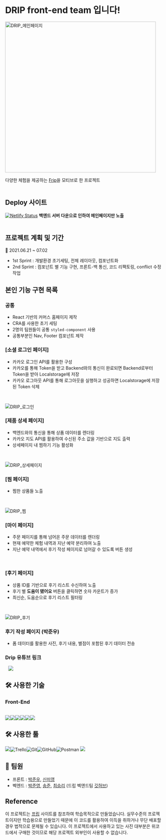 
# DRIP front-end team 입니다!
<img width="486" alt="DRIP_메인페이지" src="https://user-images.githubusercontent.com/67620484/125184605-288a0500-e25a-11eb-9d49-0c802de12536.png">
<br>  

다양한 체험을 제공하는 [Frip](https://www.frip.com)을 모티브로 한 프로젝트
<br><br>

## Deploy 사이트

[![Netlify Status](https://api.netlify.com/api/v1/badges/ae631648-37fd-4ed1-a5ad-731b1f885ce3/deploy-status)](https://21st-weare-drip.netlify.app/) <b>백엔드 서버 다운으로 인하여 메인페이지만 노출</b>
<br><br>

## 프로젝트 계획 및 기간

📆 2021.06.21 ~ 07.02

- 1st Sprint : 개발환경 초기세팅, 전체 레이아웃, 컴포넌트화
- 2nd Sprint : 컴포넌트 별 기능 구현, 프론트-백 통신, 코드 리팩토링, conflict 수정 작업

## 본인 기능 구현 목록
### 공통

- React 기반의 커머스 홈페이지 제작
- CRA를 사용한 초기 세팅
- 2명의 팀원들이 공통 `styled-component` 사용
- 공통부분인 Nav, Footer 컴포넌트 제작

### [소셜 로그인 페이지]

- 카카오 로그인 API를 활용한 구성
- 카카오를 통해 Token을 받고 Backend와의 통신이 완료되면 Backend로부터 Token을 받아 Localstorage에 저장
- 카카오 로그아웃 API를 통해 로그아웃을 실행하고 성공하면 Localstorage에 저장 된 Token 삭제
<br>  

![DRIP_로그인](https://user-images.githubusercontent.com/67620484/125184628-5707e000-e25a-11eb-9e35-19c65d68c998.gif)

### [제품 상세 페이지]
- 백엔드와의 통신을 통해 상품 데이터를 렌더링
- 카카오 지도 API를 활용하여 수신된 주소 값을 기반으로 지도 출력
- 상세페이지 내 찜하기 기능 활성화
<br>

![DRIP_상세페이지](https://user-images.githubusercontent.com/67620484/125184669-a3532000-e25a-11eb-8639-ecb6c9629a83.gif)

### [찜 페이지]
- 찜한 상품들 노출
<br>

![DRIP_찜](https://github.com/AutumnWithJay/21-2nd-Drip-frontend/blob/master/public/Review/Images/DRIP_%EC%B0%9C.gif?raw=true)

### [마이 페이지]

- 주문 페이지를 통해 넘어온 주문 데이터를 렌더링
- 현재 예약한 체험 내역과 지난 예약 분리하여 노출
- 지난 예약 내역에서 후기 작성 페이지로 넘어갈 수 있도록 버튼 생성
<br>  


### [후기 페이지]
- 상품 ID를 기반으로 후기 리스트 수신하여 노출
- 후기 별 **도움이 됐어요** 버튼을 클릭하면 숫자 카운트가 증가
- 최신순, 도움순으로 후기 리스트 필터링
<br>

![DRIP_후기](https://github.com/AutumnWithJay/21-2nd-Drip-frontend/blob/master/public/Review/Images/DRIP_%ED%9B%84%EA%B8%B0%ED%8E%98%EC%9D%B4%EC%A7%80.gif?raw=true)


### 후기 작성 페이지 (박준우)
- 폼 데이터를 활용한 사진, 후기 내용, 별점이 포함된 후기 데이터 전송

### Drip 유튜브 링크

<a href="https://youtu.be/cxtBWz6Fbss">
    <img src="https://img.shields.io/badge/YouTube-FF0000?style=for-the-badge&logo=youtube&logoColor=white/"
        style="height : auto; margin-left : 10px; margin-right : 10px;"/>
</a>

## 🛠 사용한 기술

### Front-End

<br><img src="https://img.shields.io/badge/HTML5-E34F26?style=for-the-badge&logo=html5&logoColor=white"/><img src="https://img.shields.io/badge/CSS3-1572B6?style=for-the-badge&logo=css3&logoColor=white"/><img src="https://img.shields.io/badge/React-20232A?style=for-the-badge&logo=react&logoColor=61DAFB"/><img src="https://img.shields.io/badge/React_Router-CA4245?style=for-the-badge&logo=react-router&logoColor=white"/><img src="https://img.shields.io/badge/styled--components-DB7093?style=for-the-badge&logo=styled-components&logoColor=white"/><img src="https://img.shields.io/badge/JavaScript-323330?style=for-the-badge&logo=javascript&logoColor=F7DF1E"/>


## 🛠 사용한 툴

<img src="https://img.shields.io/badge/Slack-4A154B?style=for-the-badge&logo=slack&logoColor=white"/><img alt="Trello" src="https://img.shields.io/badge/Trello-%23026AA7.svg?style=for-the-badge&logo=Trello&logoColor=white"/><img alt="Git" src="https://img.shields.io/badge/git-%23F05033.svg?style=for-the-badge&logo=git&logoColor=white"/><img alt="GitHub" src="https://img.shields.io/badge/github-%23121011.svg?style=for-the-badge&logo=github&logoColor=white"/><img alt="Postman" src="https://img.shields.io/badge/Postman-FF6C37?style=for-the-badge&logo=postman&logoColor=red" /></a>
<img src="https://img.shields.io/badge/Netlify-00C7B7?style=for-the-badge&logo=netlify&logoColor=white">
<br>

## 👥 팀원

- 프론트 : [박준우](https://github.com/AutumnWithJay), [신미영](https://github.com/smy0102)
- 벡엔드 : [박준영](https://github.com/SkyStar-K), [송준](https://github.com/riassuc), [최승리](https://github.com/araaaaan)
  (드립 벡앤드팀 [깃허브](https://github.com/wecode-bootcamp-korea/21-2nd-Drip-backend))

## Reference

이 프로젝트는 [프립](https://www.frip.co.kr) 사이트를 참조하여 학습목적으로 만들었습니다.
실무수준의 프로젝트이지만 학습용으로 만들었기 때문에 이 코드를 활용하여 이득을 취하거나 무단 배포할 경우 법적으로 문제될 수 있습니다.
이 프로젝트에서 사용하고 있는 사진 대부분은 위코드에서 구매한 것이므로 해당 프로젝트 외부인이 사용할 수 없습니다.
